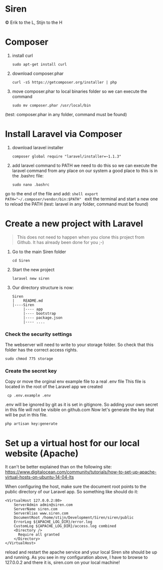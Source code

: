 # Siren
© Erik to the L, Stijn to the H

# Composer

1. install curl
    ```shell
    sudo apt-get install curl
    ```

2. download composer.phar
    ```shell
    curl -sS https://getcomposer.org/installer | php
    ```

3. move composer.phar to local binaries folder so we can execute the command
    ```shell
    sudo mv composer.phar /usr/local/bin
    ```
(test: composer.phar in any folder, command must be found)


# Install Laravel via Composer

1. download laravel installer
    ```shell
    composer global require "laravel/installer=~1.1.3"
    ```

2. add laravel command to PATH
we need to do this so we can execute the laravel command from any place on our system
a good place to this is in the .bashrc file:
    ```shell
    sudo nano .bashrc
    ```
go to the end of the file and add:
    ```shell
    export PATH="~/.composer/vendor/bin:$PATH"
    ```
exit the terminal and start a new one to reload the PATH
(test: laravel in any folder, command must be found)

# Create a new project with Laravel
> This does not need to happen when you clone this project from Github.
It has already been done for you ;-)

1. Go to the main Siren folder
    ```shell
    cd Siren
    ```
2. Start the new project
    ```
    laravel new siren
    ```

3. Our directory structure is now:
    ```
    Siren
    |    README.md
    |----Siren
         |---- app
         |---- bootstrap
         |---- package.json
         |---- ....
    ```

### Check the security settings
The webserver will need to write to your storage folder.
So check that this folder has the correct access rights.
```shell
sudo chmod 775 storage
```

### Create the secret key
Copy or move the orginal env example file to a real .env file
This file is located in the root of the Laravel app we created
```shell
 cp .env.example .env
```
.env will be ignored by git as it is set in gitignore.
So adding your own secret in this file will not be visible on github.com
Now let's generate the key that will be put in this file.
```shell
php artisan key:generate
```
# Set up a virtual host for our local website (Apache)
It can't be better explained than on the following site:
https://www.digitalocean.com/community/tutorials/how-to-set-up-apache-virtual-hosts-on-ubuntu-14-04-lts

When configuring the host, make sure the document root points to the public directory of our Laravel app.
So something like should do it:
```shell
<VirtualHost 127.0.0.2:80>
	ServerAdmin admin@siren.com
	ServerName siren.com
	ServerAlias www.siren.com
	DocumentRoot /home/stijn/Development/Siren/siren/public
	ErrorLog ${APACHE_LOG_DIR}/error.log
	CustomLog ${APACHE_LOG_DIR}/access.log combined
	<Directory />
      Require all granted
    </Directory>
</VirtualHost>
```
reload and restart the apache service and your local Siren site should be up and running.
As you see in my configuration above, I have to browse to 127.0.0.2 and there it is, siren.com on your local machine!
